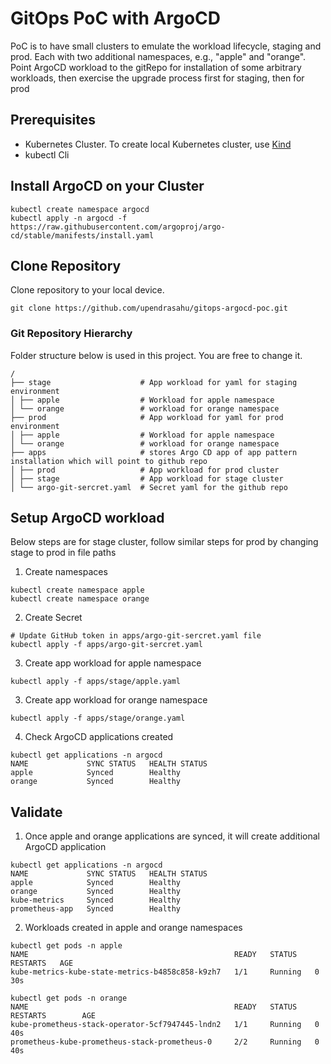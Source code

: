 # GitOps PoC with ArgoCD
PoC is to have small clusters to emulate the workload lifecycle, staging and prod. Each with two additional namespaces, e.g., "apple" and "orange".
Point ArgoCD workload to the gitRepo for installation of some arbitrary workloads, then exercise the upgrade process first for staging, then for prod

## Prerequisites
* Kubernetes Cluster. To create local Kubernetes cluster, use [Kind](https://kind.sigs.k8s.io/docs/user/quick-start/)
* kubectl Cli

## Install ArgoCD on your Cluster
```
kubectl create namespace argocd
kubectl apply -n argocd -f https://raw.githubusercontent.com/argoproj/argo-cd/stable/manifests/install.yaml
```
## Clone Repository
Clone repository to your local device.
```
git clone https://github.com/upendrasahu/gitops-argocd-poc.git
```

### Git Repository Hierarchy
Folder structure below is used in this project. You are free to change it.
```
/
├── stage                    # App workload for yaml for staging environment
│ ├── apple                  # Workload for apple namespace
│ └── orange                 # workload for orange namespace
├── prod                     # App workload for yaml for prod environment
│ ├── apple                  # Workload for apple namespace
│ └── orange                 # workload for orange namespace
├── apps                     # stores Argo CD app of app pattern installation which will point to github repo
│ ├── prod                   # App workload for prod cluster
│ ├── stage                  # App workload for stage cluster
│ └── argo-git-sercret.yaml  # Secret yaml for the github repo
```

## Setup ArgoCD workload
Below steps are for stage cluster, follow similar steps for prod by changing stage to prod in file paths
1. Create namespaces
```
kubectl create namespace apple
kubectl create namespace orange
```
2. Create Secret
```
# Update GitHub token in apps/argo-git-sercret.yaml file
kubectl apply -f apps/argo-git-sercret.yaml
```
3. Create app workload for apple namespace
```
kubectl apply -f apps/stage/apple.yaml
```

3. Create app workload for orange namespace
```
kubectl apply -f apps/stage/orange.yaml
```

4. Check ArgoCD applications created
```
kubectl get applications -n argocd
NAME             SYNC STATUS   HEALTH STATUS
apple            Synced        Healthy
orange           Synced        Healthy
```
## Validate
1. Once apple and orange applications are synced, it will create additional ArgoCD application
```
kubectl get applications -n argocd
NAME             SYNC STATUS   HEALTH STATUS
apple            Synced        Healthy
orange           Synced        Healthy
kube-metrics     Synced        Healthy
prometheus-app   Synced        Healthy
```

2. Workloads created in apple and orange namespaces
```
kubectl get pods -n apple
NAME                                              READY   STATUS    RESTARTS   AGE
kube-metrics-kube-state-metrics-b4858c858-k9zh7   1/1     Running   0          30s

kubectl get pods -n orange
NAME                                              READY   STATUS    RESTARTS        AGE
kube-prometheus-stack-operator-5cf7947445-lndn2   1/1     Running   0               40s
prometheus-kube-prometheus-stack-prometheus-0     2/2     Running   0               40s
```
